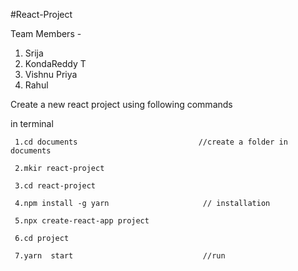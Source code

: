 #React-Project 


Team Members - 
1. Srija
2. KondaReddy T
3. Vishnu Priya
4. Rahul


Create a new react project using following commands 

in terminal

     1.cd documents                           //create a folder in documents 
     
     2.mkir react-project
     
     3.cd react-project
     
     4.npm install -g yarn                     // installation
     
     5.npx create-react-app project
     
     6.cd project
     
     7.yarn  start                             //run
 
